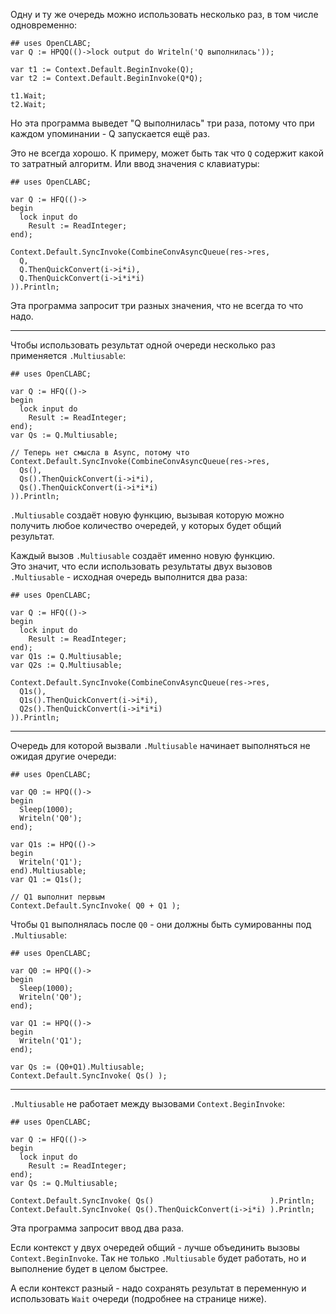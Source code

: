 ﻿


Одну и ту же очередь можно использовать несколько раз, в том числе одновременно:
```
## uses OpenCLABC;
var Q := HPQQ(()->lock output do Writeln('Q выполнилась'));

var t1 := Context.Default.BeginInvoke(Q);
var t2 := Context.Default.BeginInvoke(Q*Q);

t1.Wait;
t2.Wait;
```
Но эта программа выведет "Q выполнилась" три раза, потому что при каждом упоминании - Q запускается ещё раз.

Это не всегда хорошо. К примеру, может быть так что `Q` содержит какой то затратный алгоритм. Или ввод значения с клавиатуры:
```
## uses OpenCLABC;

var Q := HFQ(()->
begin
  lock input do
    Result := ReadInteger;
end);

Context.Default.SyncInvoke(CombineConvAsyncQueue(res->res,
  Q,
  Q.ThenQuickConvert(i->i*i),
  Q.ThenQuickConvert(i->i*i*i)
)).Println;
```
Эта программа запросит три разных значения, что не всегда то что надо.

---

Чтобы использовать результат одной очереди несколько раз применяется `.Multiusable`:
```
## uses OpenCLABC;

var Q := HFQ(()->
begin
  lock input do
    Result := ReadInteger;
end);
var Qs := Q.Multiusable;

// Теперь нет смысла в Async, потому что 
Context.Default.SyncInvoke(CombineConvAsyncQueue(res->res,
  Qs(),
  Qs().ThenQuickConvert(i->i*i),
  Qs().ThenQuickConvert(i->i*i*i)
)).Println;
```
`.Multiusable` создаёт новую функцию, вызывая которую можно получить любое количество очередей,
у которых будет общий результат.

Каждый вызов `.Multiusable` создаёт именно новую функцию.\
Это значит, что если использовать результаты двух вызовов `.Multiusable` - исходная очередь выполнится два раза:
```
## uses OpenCLABC;

var Q := HFQ(()->
begin
  lock input do
    Result := ReadInteger;
end);
var Q1s := Q.Multiusable;
var Q2s := Q.Multiusable;

Context.Default.SyncInvoke(CombineConvAsyncQueue(res->res,
  Q1s(),
  Q1s().ThenQuickConvert(i->i*i),
  Q2s().ThenQuickConvert(i->i*i*i)
)).Println;
```

---

Очередь для которой вызвали `.Multiusable` начинает выполняться не ожидая другие очереди:
```
## uses OpenCLABC;

var Q0 := HPQ(()->
begin
  Sleep(1000);
  Writeln('Q0');
end);

var Q1s := HPQ(()->
begin
  Writeln('Q1');
end).Multiusable;
var Q1 := Q1s();

// Q1 выполнит первым
Context.Default.SyncInvoke( Q0 + Q1 );
```
Чтобы `Q1` выполнялась после `Q0` - они должны быть сумированны под `.Multiusable`:
```
## uses OpenCLABC;

var Q0 := HPQ(()->
begin
  Sleep(1000);
  Writeln('Q0');
end);

var Q1 := HPQ(()->
begin
  Writeln('Q1');
end);

var Qs := (Q0+Q1).Multiusable;
Context.Default.SyncInvoke( Qs() );
```

---

`.Multiusable` не работает между вызовами `Context.BeginInvoke`:
```
## uses OpenCLABC;

var Q := HFQ(()->
begin
  lock input do
    Result := ReadInteger;
end);
var Qs := Q.Multiusable;

Context.Default.SyncInvoke( Qs()                          ).Println;
Context.Default.SyncInvoke( Qs().ThenQuickConvert(i->i*i) ).Println;
```
Эта программа запросит ввод два раза.

Если контекст у двух очередей общий - лучше объединить вызовы `Context.BeginInvoke`.
Так не только `.Multiusable` будет работать, но и выполнение будет в целом быстрее.

А если контекст разный - надо сохранять результат в переменную и использовать `Wait` очереди
(<a path="Из ожидания очередей">подробнее на странице ниже</a>).


